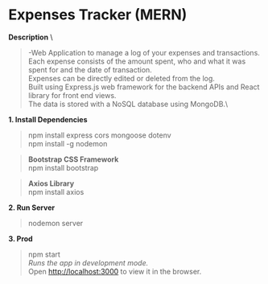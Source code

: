 # Expenses Tracker (MERN) 
**Description** \
> -Web Application to manage a log of your expenses and transactions. \
Each expense consists of the amount spent, who and what it was spent for and the date of transaction.\
Expenses can be directly edited or deleted from the log.\
Built using Express.js web framework for the backend APIs and React library for front end views.\
The data is stored with a NoSQL database using MongoDB.\

**1. Install Dependencies** 
>npm install express cors mongoose dotenv \
>npm install -g nodemon 

>**Bootstrap CSS Framework** \
npm install bootstrap 

>**Axios Library** \
npm install axios 
 
**2. Run Server** 
>nodemon server 

**3. Prod** 
>npm start \
*Runs the app in development mode.*\
Open [http://localhost:3000](http://localhost:3000) to view it in the browser.
